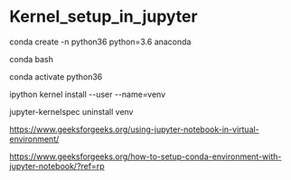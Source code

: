 # Kernel_setup_in_jupyter

conda create -n python36 python=3.6 anaconda



conda bash

conda activate python36


ipython kernel install --user --name=venv


jupyter-kernelspec uninstall venv


https://www.geeksforgeeks.org/using-jupyter-notebook-in-virtual-environment/


https://www.geeksforgeeks.org/how-to-setup-conda-environment-with-jupyter-notebook/?ref=rp
